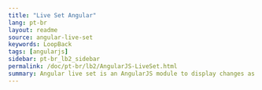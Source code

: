 ```yaml
---
title: "Live Set Angular"
lang: pt-br
layout: readme
source: angular-live-set
keywords: LoopBack
tags: [angularjs]
sidebar: pt-br_lb2_sidebar
permalink: /doc/pt-br/lb2/AngularJS-LiveSet.html
summary: Angular live set is an AngularJS module to display changes as they are made to a collection of objects.
---
```

